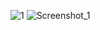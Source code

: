![1](https://user-images.githubusercontent.com/84849029/204009620-7f741598-4d09-434d-aa9e-36968f69b120.png)
![Screenshot_1](https://user-images.githubusercontent.com/84849029/204009660-61910b88-04b3-4994-ab20-c20f4fc3284f.png)

